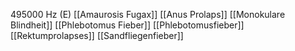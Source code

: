 495000 Hz (E)
[[Amaurosis Fugax]]
[[Anus Prolaps]]
[[Monokulare Blindheit]]
[[Phlebotomus Fieber]]
[[Phlebotomusfieber]]
[[Rektumprolapses]]
[[Sandfliegenfieber]]